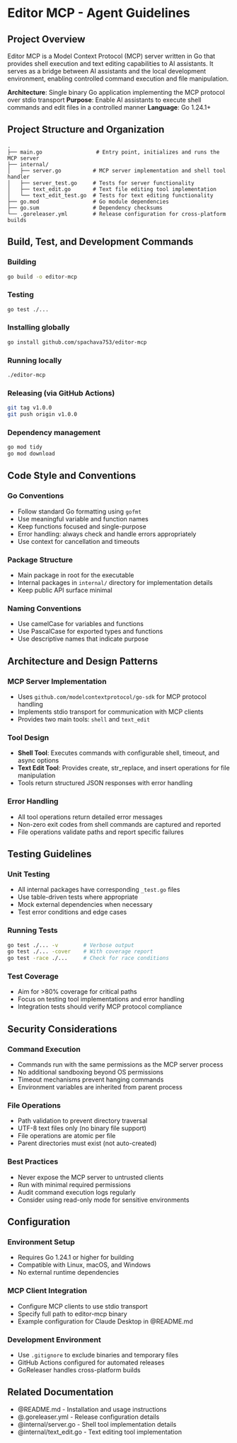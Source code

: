 # Editor MCP - Agent Guidelines

## Project Overview

Editor MCP is a Model Context Protocol (MCP) server written in Go that provides shell execution and text editing capabilities to AI assistants. It serves as a bridge between AI assistants and the local development environment, enabling controlled command execution and file manipulation.

**Architecture**: Single binary Go application implementing the MCP protocol over stdio transport
**Purpose**: Enable AI assistants to execute shell commands and edit files in a controlled manner
**Language**: Go 1.24.1+

## Project Structure and Organization

```
.
├── main.go                 # Entry point, initializes and runs the MCP server
├── internal/
│   ├── server.go          # MCP server implementation and shell tool handler
│   ├── server_test.go     # Tests for server functionality
│   ├── text_edit.go       # Text file editing tool implementation
│   └── text_edit_test.go  # Tests for text editing functionality
├── go.mod                 # Go module dependencies
├── go.sum                 # Dependency checksums
└── .goreleaser.yml        # Release configuration for cross-platform builds
```

## Build, Test, and Development Commands

### Building
```bash
go build -o editor-mcp
```

### Testing
```bash
go test ./...
```

### Installing globally
```bash
go install github.com/spachava753/editor-mcp
```

### Running locally
```bash
./editor-mcp
```

### Releasing (via GitHub Actions)
```bash
git tag v1.0.0
git push origin v1.0.0
```

### Dependency management
```bash
go mod tidy
go mod download
```

## Code Style and Conventions

### Go Conventions
- Follow standard Go formatting using `gofmt`
- Use meaningful variable and function names
- Keep functions focused and single-purpose
- Error handling: always check and handle errors appropriately
- Use context for cancellation and timeouts

### Package Structure
- Main package in root for the executable
- Internal packages in `internal/` directory for implementation details
- Keep public API surface minimal

### Naming Conventions
- Use camelCase for variables and functions
- Use PascalCase for exported types and functions
- Use descriptive names that indicate purpose

## Architecture and Design Patterns

### MCP Server Implementation
- Uses `github.com/modelcontextprotocol/go-sdk` for MCP protocol handling
- Implements stdio transport for communication with MCP clients
- Provides two main tools: `shell` and `text_edit`

### Tool Design
- **Shell Tool**: Executes commands with configurable shell, timeout, and async options
- **Text Edit Tool**: Provides create, str_replace, and insert operations for file manipulation
- Tools return structured JSON responses with error handling

### Error Handling
- All tool operations return detailed error messages
- Non-zero exit codes from shell commands are captured and reported
- File operations validate paths and report specific failures

## Testing Guidelines

### Unit Testing
- All internal packages have corresponding `_test.go` files
- Use table-driven tests where appropriate
- Mock external dependencies when necessary
- Test error conditions and edge cases

### Running Tests
```bash
go test ./... -v        # Verbose output
go test ./... -cover    # With coverage report
go test -race ./...     # Check for race conditions
```

### Test Coverage
- Aim for >80% coverage for critical paths
- Focus on testing tool implementations and error handling
- Integration tests should verify MCP protocol compliance

## Security Considerations

### Command Execution
- Commands run with the same permissions as the MCP server process
- No additional sandboxing beyond OS permissions
- Timeout mechanisms prevent hanging commands
- Environment variables are inherited from parent process

### File Operations
- Path validation to prevent directory traversal
- UTF-8 text files only (no binary file support)
- File operations are atomic per file
- Parent directories must exist (not auto-created)

### Best Practices
- Never expose the MCP server to untrusted clients
- Run with minimal required permissions
- Audit command execution logs regularly
- Consider using read-only mode for sensitive environments

## Configuration

### Environment Setup
- Requires Go 1.24.1 or higher for building
- Compatible with Linux, macOS, and Windows
- No external runtime dependencies

### MCP Client Integration
- Configure MCP clients to use stdio transport
- Specify full path to editor-mcp binary
- Example configuration for Claude Desktop in @README.md

### Development Environment
- Use `.gitignore` to exclude binaries and temporary files
- GitHub Actions configured for automated releases
- GoReleaser handles cross-platform builds

## Related Documentation

- @README.md - Installation and usage instructions
- @.goreleaser.yml - Release configuration details
- @internal/server.go - Shell tool implementation details
- @internal/text_edit.go - Text editing tool implementation